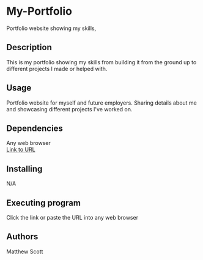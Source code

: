 # My-Portfolio

Portfolio website showing my skills,


## Description
This is my portfolio showing my skills from building it from the ground up to different projects I made or helped with.
   

## Usage
Portfolio website for myself and future employers.
Sharing details about me and showcasing different projects I've worked on.


## Dependencies 
Any web browser  
<a href="https://mscott-dev.github.io/My-Portfolio/" alt="Link to website">Link to URL</a>

## Installing
N/A

## Executing program
Click the link or paste the URL into any web browser

## Authors
Matthew Scott

